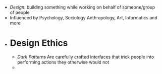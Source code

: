 - *Design*: building something while working on behalf of someone/group of people
- Influenced by Psychology, Sociology Anthropology, Art, Informatics and more
- # Design Ethics
	- *Dark Patterns* Are carefully crafted interfaces that trick people into performing actions they otherwise would not
	-